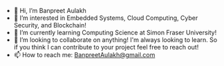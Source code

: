 - 👋 Hi, I’m Banpreet Aulakh
- 👀 I’m interested in Embedded Systems, Cloud Computing, Cyber Security, and Blockchain!
- 🌱 I’m currently learning Computing Science at Simon Fraser University!
- 💞️ I’m looking to collaborate on anything! I'm always looking to learn. So if you think I can contribute to your project feel free to reach out!
- 📫 How to reach me: BanpreetAulakh@gmail.com

<!---
Nemoral/Nemoral is a ✨ special ✨ repository because its `README.md` (this file) appears on your GitHub profile.
You can click the Preview link to take a look at your changes.
--->
